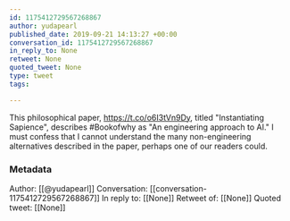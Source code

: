 ```yaml
---
id: 1175412729567268867
author: yudapearl
published_date: 2019-09-21 14:13:27 +00:00
conversation_id: 1175412729567268867
in_reply_to: None
retweet: None
quoted_tweet: None
type: tweet
tags:

---
```


This philosophical paper, https://t.co/o6I3tVn9Dy, titled "Instantiating Sapience",
describes #Bookofwhy as "An engineering approach to AI." I must confess that I cannot understand the many
non-engineering alternatives described in the paper, perhaps one of our readers could.

### Metadata

Author: [[@yudapearl]]
Conversation: [[conversation-1175412729567268867]]
In reply to: [[None]]
Retweet of: [[None]]
Quoted tweet: [[None]]
